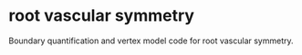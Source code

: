 # root vascular symmetry
Boundary quantification and vertex model code for root vascular symmetry. 
